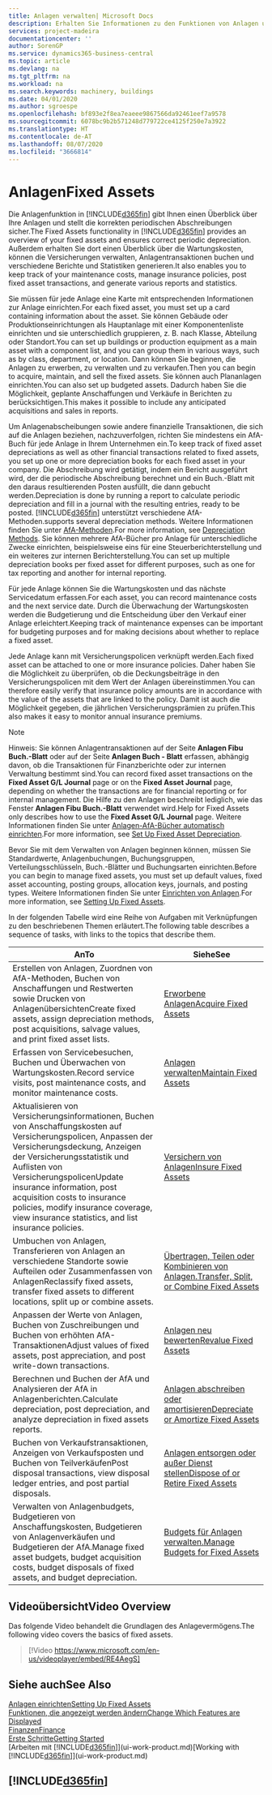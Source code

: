 ```yaml
---
title: Anlagen verwalten| Microsoft Docs
description: Erhalten Sie Informationen zu den Funktionen von Anlagen und eine Übersicht , wie mit Anlagen gearbeitet wird.
services: project-madeira
documentationcenter: ''
author: SorenGP
ms.service: dynamics365-business-central
ms.topic: article
ms.devlang: na
ms.tgt_pltfrm: na
ms.workload: na
ms.search.keywords: machinery, buildings
ms.date: 04/01/2020
ms.author: sgroespe
ms.openlocfilehash: bf893e2f8ea7eaeee9867566da92461eef7a9578
ms.sourcegitcommit: 6078bc9b2b571248d779722ce4125f250e7a3922
ms.translationtype: HT
ms.contentlocale: de-AT
ms.lasthandoff: 08/07/2020
ms.locfileid: "3666814"
---
```

# <a name="fixed-assets"></a><span data-ttu-id="c6516-103">Anlagen</span><span class="sxs-lookup"><span data-stu-id="c6516-103">Fixed Assets</span></span>
<span data-ttu-id="c6516-104">Die Anlagenfunktion in [!INCLUDE[d365fin](includes/d365fin_md.md)] gibt Ihnen einen Überblick über Ihre Anlagen und stellt die korrekten periodischen Abschreibungen sicher.</span><span class="sxs-lookup"><span data-stu-id="c6516-104">The Fixed Assets functionality in [!INCLUDE[d365fin](includes/d365fin_md.md)] provides an overview of your fixed assets and ensures correct periodic depreciation.</span></span> <span data-ttu-id="c6516-105">Außerdem erhalten Sie dort einen Überblick über die Wartungskosten, können die Versicherungen verwalten, Anlagentransaktionen buchen und verschiedene Berichte und Statistiken generieren.</span><span class="sxs-lookup"><span data-stu-id="c6516-105">It also enables you to keep track of your maintenance costs, manage insurance policies, post fixed asset transactions, and generate various reports and statistics.</span></span>

<span data-ttu-id="c6516-106">Sie müssen für jede Anlage eine Karte mit entsprechenden Informationen zur Anlage einrichten.</span><span class="sxs-lookup"><span data-stu-id="c6516-106">For each fixed asset, you must set up a card containing information about the asset.</span></span> <span data-ttu-id="c6516-107">Sie können Gebäude oder Produktionseinrichtungen als Hauptanlage mit einer Komponentenliste einrichten und sie unterschiedlich gruppieren, z. B. nach Klasse, Abteilung oder Standort.</span><span class="sxs-lookup"><span data-stu-id="c6516-107">You can set up buildings or production equipment as a main asset with a component list, and you can group them in various ways, such as by class, department, or location.</span></span> <span data-ttu-id="c6516-108">Dann können Sie beginnen, die Anlagen zu erwerben, zu verwalten und zu verkaufen.</span><span class="sxs-lookup"><span data-stu-id="c6516-108">Then you can begin to acquire, maintain, and sell the fixed assets.</span></span> <span data-ttu-id="c6516-109">Sie können auch Plananlagen einrichten.</span><span class="sxs-lookup"><span data-stu-id="c6516-109">You can also set up budgeted assets.</span></span> <span data-ttu-id="c6516-110">Dadurch haben Sie die Möglichkeit, geplante Anschaffungen und Verkäufe in Berichten zu berücksichtigen.</span><span class="sxs-lookup"><span data-stu-id="c6516-110">This makes it possible to include any anticipated acquisitions and sales in reports.</span></span>

<span data-ttu-id="c6516-111">Um Anlagenabscheibungen sowie andere finanzielle Transaktionen, die sich auf die Anlagen beziehen, nachzuverfolgen, richten Sie mindestens ein AfA-Buch für jede Anlage in Ihrem Unternehmen ein.</span><span class="sxs-lookup"><span data-stu-id="c6516-111">To keep track of fixed asset depreciations as well as other financial transactions related to fixed assets, you set up one or more depreciation books for each fixed asset in your company.</span></span> <span data-ttu-id="c6516-112">Die Abschreibung wird getätigt, indem ein Bericht ausgeführt wird, der die periodische Abschreibung berechnet und ein Buch.-Blatt mit den daraus resultierenden Posten ausfüllt, die dann gebucht werden.</span><span class="sxs-lookup"><span data-stu-id="c6516-112">Depreciation is done by running a report to calculate periodic depreciation and fill in a journal with the resulting entries, ready to be posted.</span></span> [!INCLUDE[d365fin](includes/d365fin_md.md)] <span data-ttu-id="c6516-113">unterstützt verschiedene AfA-Methoden.</span><span class="sxs-lookup"><span data-stu-id="c6516-113">supports several depreciation methods.</span></span> <span data-ttu-id="c6516-114">Weitere Informationen finden Sie unter [AfA-Methoden](fa-depreciation-methods.md).</span><span class="sxs-lookup"><span data-stu-id="c6516-114">For more information, see [Depreciation Methods](fa-depreciation-methods.md).</span></span> <span data-ttu-id="c6516-115">Sie können mehrere AfA-Bücher pro Anlage für unterschiedliche Zwecke einrichten, beispielsweise eins für eine Steuerberichterstellung und ein weiteres zur internen Berichterstellung.</span><span class="sxs-lookup"><span data-stu-id="c6516-115">You can set up multiple depreciation books per fixed asset for different purposes, such as one for tax reporting and another for internal reporting.</span></span>

<span data-ttu-id="c6516-116">Für jede Anlage können Sie die Wartungskosten und das nächste Servicedatum erfassen.</span><span class="sxs-lookup"><span data-stu-id="c6516-116">For each asset, you can record maintenance costs and the next service date.</span></span> <span data-ttu-id="c6516-117">Durch die Überwachung der Wartungskosten werden die Budgetierung und die Entscheidung über den Verkauf einer Anlage erleichtert.</span><span class="sxs-lookup"><span data-stu-id="c6516-117">Keeping track of maintenance expenses can be important for budgeting purposes and for making decisions about whether to replace a fixed asset.</span></span>

<span data-ttu-id="c6516-118">Jede Anlage kann mit Versicherungspolicen verknüpft werden.</span><span class="sxs-lookup"><span data-stu-id="c6516-118">Each fixed asset can be attached to one or more insurance policies.</span></span> <span data-ttu-id="c6516-119">Daher haben Sie die Möglichkeit zu überprüfen, ob die Deckungsbeiträge in den Versicherungspolicen mit dem Wert der Anlagen übereinstimmen.</span><span class="sxs-lookup"><span data-stu-id="c6516-119">You can therefore easily verify that insurance policy amounts are in accordance with the value of the assets that are linked to the policy.</span></span> <span data-ttu-id="c6516-120">Damit ist auch die Möglichkeit gegeben, die jährlichen Versicherungsprämien zu prüfen.</span><span class="sxs-lookup"><span data-stu-id="c6516-120">This also makes it easy to monitor annual insurance premiums.</span></span>

> [!NOTE]  
>   <span data-ttu-id="c6516-121">Hinweis: Sie können Anlagentransaktionen auf der Seite **Anlagen Fibu Buch.-Blatt** oder auf der Seite **Anlagen Buch - Blatt** erfassen, abhängig davon, ob die Transaktionen für Finanzberichte oder zur internen Verwaltung bestimmt sind.</span><span class="sxs-lookup"><span data-stu-id="c6516-121">You can record fixed asset transactions on the **Fixed Asset G/L Journal** page or on the **Fixed Asset Journal** page, depending on whether the transactions are for financial reporting or for internal management.</span></span> <span data-ttu-id="c6516-122">Die Hilfe zu den Anlagen beschreibt lediglich, wie das Fenster **Anlagen Fibu Buch.-Blatt** verwendet wird.</span><span class="sxs-lookup"><span data-stu-id="c6516-122">Help for Fixed Assets only describes how to use the **Fixed Asset G/L Journal** page.</span></span> <span data-ttu-id="c6516-123">Weitere Informationen finden Sie unter [Anlagen-AfA-Bücher automatisch einrichten](fa-how-setup-depreciation.md).</span><span class="sxs-lookup"><span data-stu-id="c6516-123">For more information, see [Set Up Fixed Asset Depreciation](fa-how-setup-depreciation.md).</span></span>

<span data-ttu-id="c6516-124">Bevor Sie mit dem Verwalten von Anlagen beginnen können, müssen Sie Standardwerte, Anlagenbuchungen,  Buchungsgruppen, Verteilungsschlüsseln, Buch.-Blätter und Buchungsarten einrichten.</span><span class="sxs-lookup"><span data-stu-id="c6516-124">Before you can begin to manage fixed assets, you must set up default values, fixed asset accounting, posting groups, allocation keys, journals, and posting types.</span></span> <span data-ttu-id="c6516-125">Weitere Informationen finden Sie unter [Einrichten von Anlagen](fa-setup.md).</span><span class="sxs-lookup"><span data-stu-id="c6516-125">For more information, see [Setting Up Fixed Assets](fa-setup.md).</span></span>

<span data-ttu-id="c6516-126">In der folgenden Tabelle wird eine Reihe von Aufgaben mit Verknüpfungen zu den beschriebenen Themen erläutert.</span><span class="sxs-lookup"><span data-stu-id="c6516-126">The following table describes a sequence of tasks, with links to the topics that describe them.</span></span>

| <span data-ttu-id="c6516-127">An</span><span class="sxs-lookup"><span data-stu-id="c6516-127">To</span></span> | <span data-ttu-id="c6516-128">Siehe</span><span class="sxs-lookup"><span data-stu-id="c6516-128">See</span></span> |
| --- | --- |
| <span data-ttu-id="c6516-129">Erstellen von Anlagen, Zuordnen von AfA-Methoden, Buchen von Anschaffungen und Restwerten sowie Drucken von Anlagenübersichten</span><span class="sxs-lookup"><span data-stu-id="c6516-129">Create fixed assets, assign depreciation methods, post acquisitions, salvage values, and print fixed asset lists.</span></span> |[<span data-ttu-id="c6516-130">Erworbene Anlagen</span><span class="sxs-lookup"><span data-stu-id="c6516-130">Acquire Fixed Assets</span></span>](fa-how-acquire.md) |
| <span data-ttu-id="c6516-131">Erfassen von Servicebesuchen, Buchen und Überwachen von Wartungskosten.</span><span class="sxs-lookup"><span data-stu-id="c6516-131">Record service visits, post maintenance costs, and monitor maintenance costs.</span></span> |[<span data-ttu-id="c6516-132">Anlagen verwalten</span><span class="sxs-lookup"><span data-stu-id="c6516-132">Maintain Fixed Assets</span></span>](fa-how-maintain.md) |
| <span data-ttu-id="c6516-133">Aktualisieren von Versicherungsinformationen, Buchen von Anschaffungskosten auf Versicherungspolicen, Anpassen der Versicherungsdeckung, Anzeigen der Versicherungsstatistik und Auflisten von Versicherungspolicen</span><span class="sxs-lookup"><span data-stu-id="c6516-133">Update insurance information, post acquisition costs to insurance policies, modify insurance coverage, view insurance statistics, and list insurance policies.</span></span> |[<span data-ttu-id="c6516-134">Versichern von Anlagen</span><span class="sxs-lookup"><span data-stu-id="c6516-134">Insure Fixed Assets</span></span>](fa-how-insure.md) |
| <span data-ttu-id="c6516-135">Umbuchen von Anlagen, Transferieren von Anlagen an verschiedene Standorte sowie Aufteilen oder Zusammenfassen von Anlagen</span><span class="sxs-lookup"><span data-stu-id="c6516-135">Reclassify fixed assets, transfer fixed assets to different locations, split up or combine assets.</span></span> |[<span data-ttu-id="c6516-136">Übertragen, Teilen oder Kombinieren von Anlagen.</span><span class="sxs-lookup"><span data-stu-id="c6516-136">Transfer, Split, or Combine Fixed Assets</span></span>](fa-how-trans-split-combine.md) |
| <span data-ttu-id="c6516-137">Anpassen der Werte von Anlagen, Buchen von Zuschreibungen und Buchen von erhöhten AfA-Transaktionen</span><span class="sxs-lookup"><span data-stu-id="c6516-137">Adjust values of fixed assets, post appreciation, and post write-down transactions.</span></span> |[<span data-ttu-id="c6516-138">Anlagen neu bewerten</span><span class="sxs-lookup"><span data-stu-id="c6516-138">Revalue Fixed Assets</span></span>](fa-how-revalue.md) |
| <span data-ttu-id="c6516-139">Berechnen und Buchen der AfA und Analysieren der AfA in Anlagenberichten.</span><span class="sxs-lookup"><span data-stu-id="c6516-139">Calculate depreciation, post depreciation, and  analyze depreciation in fixed assets reports.</span></span> |[<span data-ttu-id="c6516-140">Anlagen abschreiben oder amortisieren</span><span class="sxs-lookup"><span data-stu-id="c6516-140">Depreciate or Amortize Fixed Assets</span></span>](fa-how-depreciate-amortize.md) |
| <span data-ttu-id="c6516-141">Buchen von Verkaufstransaktionen, Anzeigen von Verkaufsposten und Buchen von Teilverkäufen</span><span class="sxs-lookup"><span data-stu-id="c6516-141">Post disposal transactions, view disposal ledger entries, and post partial disposals.</span></span> |[<span data-ttu-id="c6516-142">Anlagen entsorgen oder außer Dienst stellen</span><span class="sxs-lookup"><span data-stu-id="c6516-142">Dispose of or Retire Fixed Assets</span></span>](fa-how-dispose-retire.md) |
| <span data-ttu-id="c6516-143">Verwalten von Anlagenbudgets, Budgetieren von Anschaffungskosten, Budgetieren von Anlagenverkäufen und Budgetieren der AfA.</span><span class="sxs-lookup"><span data-stu-id="c6516-143">Manage fixed asset budgets, budget acquisition costs, budget disposals of fixed assets, and budget depreciation.</span></span> |[<span data-ttu-id="c6516-144">Budgets für Anlagen verwalten.</span><span class="sxs-lookup"><span data-stu-id="c6516-144">Manage Budgets for Fixed Assets</span></span>](fa-how-manage-budgets.md) |

## <a name="video-overview"></a><span data-ttu-id="c6516-145">Videoübersicht</span><span class="sxs-lookup"><span data-stu-id="c6516-145">Video Overview</span></span>
<span data-ttu-id="c6516-146">Das folgende Video behandelt die Grundlagen des Anlagevermögens.</span><span class="sxs-lookup"><span data-stu-id="c6516-146">The following video covers the basics of fixed assets.</span></span>

> [!Video https://www.microsoft.com/en-us/videoplayer/embed/RE4AegS]

## <a name="see-also"></a><span data-ttu-id="c6516-147">Siehe auch</span><span class="sxs-lookup"><span data-stu-id="c6516-147">See Also</span></span>
[<span data-ttu-id="c6516-148">Anlagen einrichten</span><span class="sxs-lookup"><span data-stu-id="c6516-148">Setting Up Fixed Assets</span></span>](fa-setup.md)  
[<span data-ttu-id="c6516-149">Funktionen, die angezeigt werden ändern</span><span class="sxs-lookup"><span data-stu-id="c6516-149">Change Which Features are Displayed</span></span>](ui-experiences.md)  
[<span data-ttu-id="c6516-150">Finanzen</span><span class="sxs-lookup"><span data-stu-id="c6516-150">Finance</span></span>](finance.md)  
[<span data-ttu-id="c6516-151">Erste Schritte</span><span class="sxs-lookup"><span data-stu-id="c6516-151">Getting Started</span></span>](product-get-started.md)  
<span data-ttu-id="c6516-152">[Arbeiten mit [!INCLUDE[d365fin](includes/d365fin_md.md)]](ui-work-product.md)</span><span class="sxs-lookup"><span data-stu-id="c6516-152">[Working with [!INCLUDE[d365fin](includes/d365fin_md.md)]](ui-work-product.md)</span></span>

## [!INCLUDE[d365fin](includes/free_trial_md.md)]  
 

